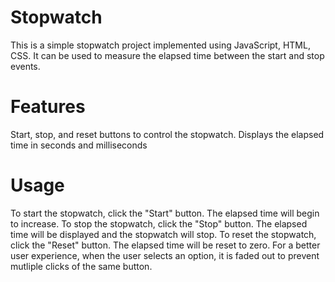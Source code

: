 # Stopwatch
This is a simple stopwatch project implemented using JavaScript, HTML, CSS. It can be used to measure the elapsed time between the start and stop events.

# Features
Start, stop, and reset buttons to control the stopwatch.
Displays the elapsed time in seconds and milliseconds

# Usage
To start the stopwatch, click the "Start" button. The elapsed time will begin to increase. To stop the stopwatch, click the "Stop" button. The elapsed time will be displayed and the stopwatch will stop. To reset the stopwatch, click the "Reset" button. The elapsed time will be reset to zero. For a better user experience, when the user selects an option, it is faded out to prevent mutliple clicks of the same button. 
